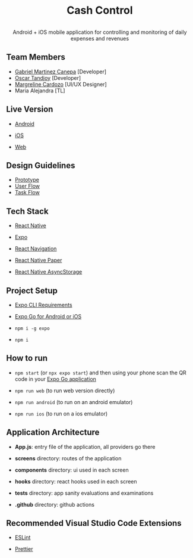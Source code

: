 <h1 id="cash-control" align="center">Cash Control</h1>
<p align="center"><img src="https://i.imgur.com/t0eGqvq.png" alt=""></p>
<p align="center">Android + iOS mobile application for controlling and monitoring of daily expenses and revenues</p>
<h2 id="team-members">Team Members</h2>
<ul>
<li><a href="https://www.linkedin.com/in/gemanepa/">Gabriel Martinez Canepa</a> [Developer]</li>
<li><a href="https://www.linkedin.com/in/oscar-tandioy-1660b6253/">Oscar Tandjoy</a> [Developer]</li>
<li><a href="https://www.linkedin.com/in/mcgonzal/">Margreline Cardozo</a> [UI/UX Designer]</li>
<li>Maria Alejandra [TL]</li>
</ul>
<h2 id="live-version">Live Version</h2>
<ul>
<li><p><a href="https://snack.expo.dev/@gemanepa/nocountry---c10-27-t?platform=android">Android</a></p>
</li>
<li><p><a href="https://snack.expo.dev/@gemanepa/nocountry---c10-27-t?platform=ios">iOS</a></p>
</li>
<li><p><a href="https://snack.expo.dev/@gemanepa/nocountry---c10-27-t">Web</a></p>
</li>
</ul>
<h2 id="design-guidelines">Design Guidelines</h2>
<ul>
<li><a href="https://www.figma.com/proto/XyOspgrxUgy7x3GO25ysSJ/Proyecto---App-gesti%C3%B3n-de-pagos?page-id=530:44&amp;node-id=1053-2213&amp;viewport=396,195,0.28&amp;scaling=scale-down&amp;starting-point-node-id=530:45&amp;show-proto-sidebar=1">Prototype</a></li>
<li><a href="https://www.figma.com/file/XyOspgrxUgy7x3GO25ysSJ/Proyecto---App-gesti%C3%B3n-de-pagos?node-id=513-2&amp;t=SnZm9YDgo0oxMjaC-0">User Flow</a></li>
<li><a href="https://www.figma.com/file/XyOspgrxUgy7x3GO25ysSJ/Proyecto---App-gesti%C3%B3n-de-pagos?node-id=0-1&amp;t=SnZm9YDgo0oxMjaC-0">Task Flow</a></li>
</ul>
<h2 id="tech-stack">Tech Stack</h2>
<ul>
<li><p><a href="https://reactnative.dev/">React Native</a></p>
</li>
<li><p><a href="https://docs.expo.dev/">Expo</a></p>
</li>
<li><p><a href="https://reactnavigation.org/">React Navigation</a></p>
</li>
<li><p><a href="https://reactnativepaper.com/">React Native Paper</a></p>
</li>
<li><p><a href="https://react-native-async-storage.github.io/async-storage/">React Native AsyncStorage</a></p>
</li>
</ul>
<h2 id="project-setup">Project Setup</h2>
<ul>
<li><p><a href="https://docs.expo.dev/get-started/installation/#requirements">Expo CLI Requirements</a></p>
</li>
<li><p><a href="https://docs.expo.dev/get-started/installation/#expo-go-app-for-android-and-ios">Expo Go for Android or iOS</a></p>
</li>
<li><p><code>npm i -g expo</code></p>
</li>
<li><p><code>npm i</code></p>
</li>
</ul>
<h2 id="how-to-run">How to run</h2>
<ul>
<li><code>npm start</code> (or <code>npx expo start</code>) and then using your phone scan the QR code in your <a href="https://expo.dev/client">Expo Go application</a></li>
</ul>
<ul>
<li><p><code>npm run web</code> (to run web version directly)</p>
</li>
<li><p><code>npm run android</code> (to run on an android emulator)</p>
</li>
<li><p><code>npm run ios</code> (to run on a ios emulator)</p>
</li>
</ul>
<h2 id="application-architecture">Application Architecture</h2>
<ul>
<li><p><strong>App.js</strong>: entry file of the application, all providers go there</p>
</li>
<li><p><strong>screens</strong> directory: routes of the application</p>
</li>
<li><p><strong>components</strong> directory: ui used in each screen</p>
</li>
<li><p><strong>hooks</strong> directory: react hooks used in each screen</p>
</li>
<li><p><strong>tests</strong> directory: app sanity evaluations and examinations</p>
</li>
<li><p><strong>.github</strong> directory: github actions</p>
</li>
</ul>
<h2 id="recommended-visual-studio-code-extensions">Recommended Visual Studio Code Extensions</h2>
<ul>
<li><p><a href="https://marketplace.visualstudio.com/items?itemName=dbaeumer.vscode-eslint">ESLint</a></p>
</li>
<li><p><a href="https://marketplace.visualstudio.com/items?itemName=esbenp.prettier-vscode">Prettier</a></p>
</li>
</ul>
